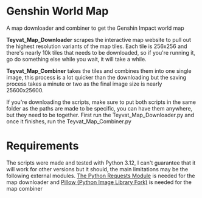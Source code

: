 # Genshin World Map
A map downloader and combiner to get the Genshin Impact world map

**Teyvat_Map_Downloader** scrapes the interactive map website to pull out the highest resolution variants of the map tiles. Each tile is 256x256 and there's nearly 10k tiles that needs to be downloaded, so if you're running it, go do something else while you wait, it will take a while. 

**Teyvat_Map_Combiner** takes the tiles and combines them into one single image, this process is a lot quicker than the downloading but the saving process takes a minute or two as the final image size is nearly 25600x25600.

If you're downloading the scripts, make sure to put both scripts in the same folder as the paths are made to be specific, you can have them anywhere, but they need to be together. First run the Teyvat_Map_Downloader.py and once it finishes, run the Teyvat_Map_Combiner.py

# Requirements 
The scripts were made and tested with Python 3.12, I can't guarantee that it will work for other versions but it should, the main limitations may be the following external modules.
[The Python Requests Module](https://pypi.org/project/requests/) is needed for the map downloader and [Pillow (Python Image Library Fork)](https://pillow.readthedocs.io/en/stable/installation.html) is needed for the map combiner
